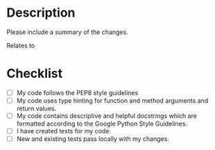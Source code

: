 # Description
Please include a summary of the changes.

Relates to <issue>

# Checklist
- [ ] My code follows the PEP8 style guidelines
- [ ] My code uses type hinting for function and method arguments and return 
values.
- [ ] My code contains descriptive and helpful docstrings which are formatted 
according to the Google Python Style Guidelines.
- [ ] I have created tests for my code.
- [ ] New and existing tests pass locally with my changes.